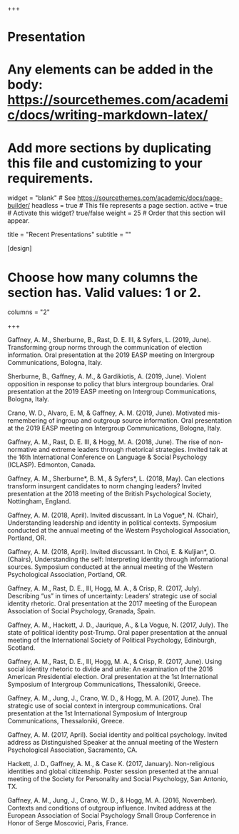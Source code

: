 +++
# Presentation
# Any elements can be added in the body: https://sourcethemes.com/academic/docs/writing-markdown-latex/
# Add more sections by duplicating this file and customizing to your requirements.

widget = "blank"  # See https://sourcethemes.com/academic/docs/page-builder/
headless = true  # This file represents a page section.
active = true  # Activate this widget? true/false
weight = 25  # Order that this section will appear.

title = "Recent Presentations"
subtitle = ""

[design]
  # Choose how many columns the section has. Valid values: 1 or 2.
  columns = "2"

+++

Gaffney, A. M., Sherburne, B., Rast, D. E. III, & Syfers, L. (2019, June). Transforming group norms through the communication of election information. Oral presentation at the 2019 EASP meeting on Intergroup Communications, Bologna, Italy.

Sherburne, B., Gaffney, A. M., & Gardikiotis, A. (2019, June). Violent opposition in response to policy that blurs intergroup boundaries. Oral presentation at the 2019 EASP meeting on Intergroup Communications, Bologna, Italy.

Crano, W. D., Alvaro, E. M, & Gaffney, A. M. (2019, June). Motivated mis-remembering of ingroup and outgroup source information. Oral presentation at the 2019 EASP meeting on Intergroup Communications, Bologna, Italy.

Gaffney, A. M., Rast, D. E. III, & Hogg, M. A. (2018, June). The rise of non-normative and extreme leaders through rhetorical strategies. Invited talk at the 16th International Conference on Language & Social Psychology (ICLASP). Edmonton, Canada.

Gaffney, A. M., Sherburne*, B. M., & Syfers*, L. (2018, May). Can elections transform insurgent candidates to norm changing leaders? Invited presentation at the 2018 meeting of the British Psychological Society, Nottingham, England.

Gaffney, A. M. (2018, April). Invited discussant. In La Vogue*, N. (Chair), Understanding leadership and identity in political contexts. Symposium conducted at the annual meeting of the Western Psychological Association, Portland, OR.

Gaffney, A. M. (2018, April). Invited discussant. In Choi, E. & Kuljian*, O. (Chairs), Understanding the self: Interpreting identity through informational sources. Symposium conducted at the annual meeting of the Western Psychological Association, Portland, OR.

Gaffney, A. M., Rast, D. E., III, Hogg, M. A., & Crisp, R. (2017, July). Describing “us” in times of uncertainty: Leaders’ strategic use of social identity rhetoric. Oral presentation at the 2017 meeting of the European Association of Social Psychology, Granada, Spain.

Gaffney, A. M., Hackett, J. D., Jaurique, A., & La Vogue, N. (2017, July). The state of political identity post-Trump. Oral paper presentation at the annual meeting of the International Society of Political Psychology, Edinburgh, Scotland.

Gaffney, A. M., Rast, D. E., III, Hogg, M. A., & Crisp, R. (2017, June). Using social identity rhetoric to divide and unite: An examination of the 2016 American Presidential election. Oral presentation at the 1st International Symposium of Intergroup Communications, Thessaloniki, Greece.

Gaffney, A. M., Jung, J., Crano, W. D., & Hogg, M. A. (2017, June). The strategic use of social context in intergroup communications. Oral presentation at the 1st International Symposium of Intergroup Communications, Thessaloniki, Greece.

Gaffney, A. M. (2017, April). Social identity and political psychology. Invited address as Distinguished Speaker at the annual meeting of the Western Psychological Association, Sacramento, CA.

Hackett, J. D., Gaffney, A. M., & Case K. (2017, January). Non-religious identities and global citizenship. Poster session presented at the annual meeting of the Society for Personality and Social Psychology, San Antonio, TX.

Gaffney, A. M., Jung, J., Crano, W. D., & Hogg, M. A. (2016, November). Contexts and conditions of outgroup influence. Invited address at the European Association of Social Psychology Small Group Conference in Honor of Serge Moscovici, Paris, France.
